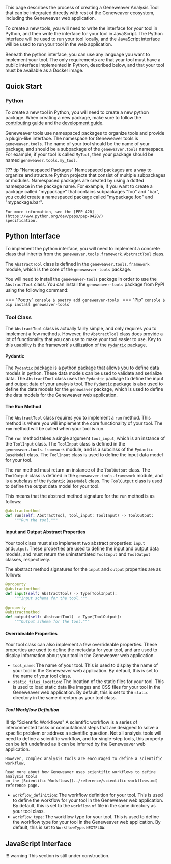 
This page describes the process of creating a Geneweaver Analysis Tool that can be 
integrated directly with rest of the Geneweaver ecosystem, including the Geneweaver
web application.

To create a new tools, you will need to write the interface for your tool in Python,
and then write the interface for your tool in JavaScript. The Python interface will
be used to run your tool locally, and the JavaScript interface will be used to run
your tool in the web application.

Beneath the python interface, you can use any language you want to implement your
tool. The only requirements are that your tool must have a public interface implemented 
in Python, described below, and that your tool must be available as a Docker image.

## Quick Start
### Python
To create a new tool in Python, you will need to create a new python package. When 
creating a new package, make sure to follow the 
[contributing guide](../../reference/contributing-guide) and the
[development guide](../../reference/development-guide).

Geneweaver tools use namespaced packages to organize tools and provide a plugin-like
interface. The namespace for Geneweaver tools is `geneweaver.tools`. The name of your
tool should be the name of your package, and should be a subpackage of the
`geneweaver.tools` namespace. For example, if your tool is called `MyTool`, then
your package should be named `geneweaver.tools.my_tool`.

??? tip "Namespaced Packages"
    Namespaced packages are a way to organize and structure Python projects that consist
    of multiple subpackages or modules. Namespaced packages are created by using a 
    dotted namespace in the package name. For example, if you want to create a package 
    called "mypackage" that contains subpackages "foo" and "bar", you could create a 
    namespaced package called "mypackage.foo" and "mypackage.bar". 

    For more information, see the [PEP 420](https://www.python.org/dev/peps/pep-0420/) 
    specification.

## Python Interface
To implement the python interface, you will need to implement a concrete class that
inherits from the `geneweaver.tools.framework.AbstractTool` class. 

The `AbstractTool` class is defined in the `geneweaver.tools.framework` module, which
is the core of the `geneweaver-tools` package.

You will need to install the `geneweaver-tools` package in order to use the 
`AbstractTool` class. You can install the `geneweaver-tools` package from PyPI using
the following command:

=== "Poetry"
    ```console
    $ poetry add geneweaver-tools
    ```
=== "Pip"
    ```console
    $ pip install geneweaver-tools
    ```

### Tool Class

The `AbstractTool` class is actually fairly simple, and only requires you to implement
a few methods. However, the `AbstractTool` class does provide a lot of functionality
that you can use to make your tool easier to use. Key to this usability is the 
framework's utilization of the [`Pydantic`](https://docs.pydantic.dev/) package.

#### Pydantic

 The `Pydantic` package is a python package that allows you to define data models
in python. These data models can be used to validate and serialize data. The
`AbstractTool` class uses the `Pydantic` package to define the input and output data
of your analysis tool. The `Pydantic` package is also used to define the data models
for the `geneweaver` package, which is used to define the data models for the
Geneweaver web application.

#### The Run Method

The `AbstractTool` class requires you to implement a `run` method. This method is
where you will implement the core functionality of your tool. The `run` method will
be called when your tool is run. 

The `run` method takes a single argument `tool_input`, which is an instance of the 
`ToolInput` class. The `ToolInput` class is defined in the `geneweaver.tools.framework`
module, and is a subclass of the `Pydantic` `BaseModel` class. The `ToolInput` class
is used to define the input data model for your tool.

The `run` method must return an instance of the `ToolOutput` class. The `ToolOutput`
class is defined in the `geneweaver.tools.framework` module, and is a subclass of the
`Pydantic` `BaseModel` class. The `ToolOutput` class is used to define the output data
model for your tool.

This means that the abstract method signature for the `run` method is as follows:

```python
@abstractmethod
def run(self: AbstractTool, tool_input: ToolInput) -> ToolOutput:
    """Run the tool."""
```

#### Input and Output Abstract Properties
Your tool class must also implement two abstract properties: `input` and`output`. These 
properties are used to define the input and output data models, and must return the
uninstantiated `ToolInput` and `ToolOutput` classes, respectively.

The abstract method signatures for the `input` and `output` properties are as follows:

```python
@property
@abstractmethod
def input(self: AbstractTool) -> Type[ToolInput]:
    """Input schema for the tool."""

@property
@abstractmethod
def output(self: AbstractTool) -> Type[ToolOutput]:
    """Output schema for the tool.""" 
```

#### Overrideable Properties
Your tool class can also implement a few overrideable properties. These properties
are used to define the metadata for your tool, and are used to display information
about your tool in the Geneweaver web application.

- `tool_name`: The name of your tool. This is used to display the name of your tool
  in the Geneweaver web application. By default, this is set to the name of your
  tool class.
- `static_files_location`: The location of the static files for your tool. This is
  used to load static data like images and CSS files for your tool in the Geneweaver
  web application. By default, this is set to the `static` directory in the same
  directory as your tool class.

##### Tool Workflow Definition

!!! tip "Scientific Workflows"
    A scientific workflow is a series of interconnected tasks or computational steps 
    that are designed to solve a specific problem or address a scientific question. Not
    all analysis tools will need to define a scientific workflow, and for single-step
    tools, this property can be left undefined as it can be inferred by the Geneweaver
    web application. 

    However, complex analysis tools are encouraged to define a scientific workflow.

    Read more about how Geneweaver uses scientific workflows to define analysis tools
    on the [Scientific Workflows](../reference/scientific-workflows.md) reference page.

- `workflow_definition`: The workflow definition for your tool. This is used to
  define the workflow for your tool in the Geneweaver web application. By default,
  this is set to the `workflow.nf` file in the same directory as your tool class.
- `workflow_type`: The workflow type for your tool. This is used to define the
  workflow type for your tool in the Geneweaver web application. By default, this
  is set to `WorkflowType.NEXTFLOW`. 

## JavaScript Interface

!!! warning
    This section is still under construction.
